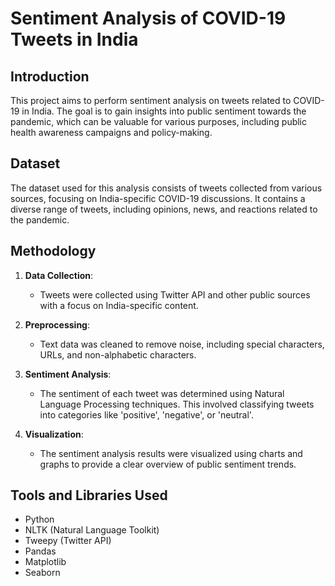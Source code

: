 # Sentiment Analysis of COVID-19 Tweets in India

## Introduction

This project aims to perform sentiment analysis on tweets related to COVID-19 in India. The goal is to gain insights into public sentiment towards the pandemic, which can be valuable for various purposes, including public health awareness campaigns and policy-making.

## Dataset

The dataset used for this analysis consists of tweets collected from various sources, focusing on India-specific COVID-19 discussions. It contains a diverse range of tweets, including opinions, news, and reactions related to the pandemic.

## Methodology

1. **Data Collection**:
   - Tweets were collected using Twitter API and other public sources with a focus on India-specific content.

2. **Preprocessing**:
   - Text data was cleaned to remove noise, including special characters, URLs, and non-alphabetic characters.

3. **Sentiment Analysis**:
   - The sentiment of each tweet was determined using Natural Language Processing techniques. This involved classifying tweets into categories like 'positive', 'negative', or 'neutral'.

4. **Visualization**:
   - The sentiment analysis results were visualized using charts and graphs to provide a clear overview of public sentiment trends.

## Tools and Libraries Used

- Python
- NLTK (Natural Language Toolkit)
- Tweepy (Twitter API)
- Pandas
- Matplotlib
- Seaborn
